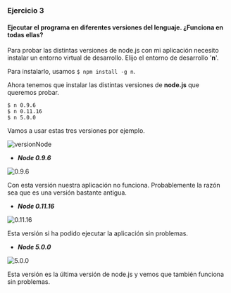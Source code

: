 ### Ejercicio 3

#### Ejecutar el programa en diferentes versiones del lenguaje. ¿Funciona en todas ellas?


Para probar las distintas versiones de node.js con mi aplicación necesito instalar un entorno virtual de desarrollo.
Elijo el entorno de desarrollo '**n**'.

Para instalarlo, usamos ``$ npm install -g n``.

Ahora tenemos que instalar las distintas versiones de **node.js** que queremos probar.

```
$ n 0.9.6
$ n 0.11.16
$ n 5.0.0
```

Vamos a usar estas tres versiones por ejemplo.

![versionNode](https://dl.dropboxusercontent.com/s/4es4unfop9eaoko/Captura%20de%20pantalla%202015-11-09%2019.41.26.png)


- ___Node 0.9.6___

![0.9.6](https://dl.dropboxusercontent.com/s/taxfy7okr4zfxr5/Captura%20de%20pantalla%202015-11-09%2019.42.16.png)

Con esta versión nuestra aplicación no funciona. Probablemente la razón sea que es una versión bastante antigua.


- ___Node  0.11.16___

![0.11.16](https://dl.dropboxusercontent.com/s/3d13p6zvkftgric/Captura%20de%20pantalla%202015-11-09%2020.04.13.png)

Esta versión si ha podido ejecutar la aplicación sin problemas.


- ___Node 5.0.0___

![5.0.0](https://dl.dropboxusercontent.com/s/3d13p6zvkftgric/Captura%20de%20pantalla%202015-11-09%2020.04.13.png)

Esta versión es la última versión de node.js y vemos que también funciona sin problemas.